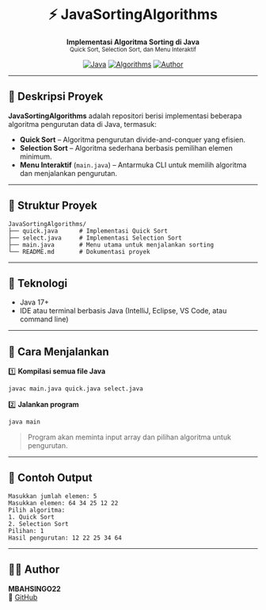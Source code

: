 <h1 align="center">⚡ JavaSortingAlgorithms</h1>
<p align="center">
  <b>Implementasi Algoritma Sorting di Java</b><br>
  <sub>Quick Sort, Selection Sort, dan Menu Interaktif</sub>
</p>

<div align="center">

[![Java](https://img.shields.io/badge/Java-17-red?logo=oracle)](https://www.oracle.com/java/)
[![Algorithms](https://img.shields.io/badge/Algorithms-Sorting-blue)]()
[![Author](https://img.shields.io/badge/Author-MBAHSINGO22-blue)](https://github.com/MBAHSINGO22)

</div>

---

## 📖 Deskripsi Proyek

**JavaSortingAlgorithms** adalah repositori berisi implementasi beberapa algoritma pengurutan data di Java, termasuk:
- **Quick Sort** – Algoritma pengurutan divide-and-conquer yang efisien.
- **Selection Sort** – Algoritma sederhana berbasis pemilihan elemen minimum.
- **Menu Interaktif** (`main.java`) – Antarmuka CLI untuk memilih algoritma dan menjalankan pengurutan.

---

## 📂 Struktur Proyek

```
JavaSortingAlgorithms/
├── quick.java      # Implementasi Quick Sort
├── select.java     # Implementasi Selection Sort
├── main.java       # Menu utama untuk menjalankan sorting
└── README.md       # Dokumentasi proyek
```

---

## 🧰 Teknologi

- Java 17+
- IDE atau terminal berbasis Java (IntelliJ, Eclipse, VS Code, atau command line)

---

## 🚀 Cara Menjalankan

1️⃣ **Kompilasi semua file Java**
```bash
javac main.java quick.java select.java
```

2️⃣ **Jalankan program**
```bash
java main
```

> Program akan meminta input array dan pilihan algoritma untuk pengurutan.

---

## 📌 Contoh Output

```
Masukkan jumlah elemen: 5
Masukkan elemen: 64 34 25 12 22
Pilih algoritma:
1. Quick Sort
2. Selection Sort
Pilihan: 1
Hasil pengurutan: 12 22 25 34 64
```

---

## 👨‍💻 Author

**MBAHSINGO22**  
🔗 [GitHub](https://github.com/MBAHSINGO22)

